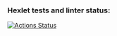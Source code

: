 ### Hexlet tests and linter status:
[![Actions Status](https://github.com/MavkaDev/layout-designer-project-58/actions/workflows/hexlet-check.yml/badge.svg)](https://github.com/MavkaDev/layout-designer-project-58/actions)